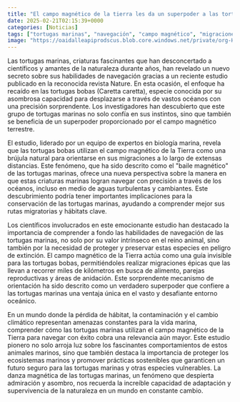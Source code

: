 ```yaml
---
title: "El campo magnético de la tierra les da un superpoder a las tortugas marinas - las hace bailar"
date: 2025-02-21T02:15:39+0000
categories: [Noticias]
tags: ["tortugas marinas", "navegación", "campo magnético", "migraciones", "conservación", "especies en peligro", "hábitats clave."]
image: "https://oaidalleapiprodscus.blob.core.windows.net/private/org-HKmKxpuNw3Y88lm4EBrIPq0n/user-ZwiCXOggLL8ZNNKE2g7rXFmV/img-F3Efe160c8Z2958FBesv11eK.png?st=2025-02-21T01%3A15%3A39Z&se=2025-02-21T03%3A15%3A39Z&sp=r&sv=2024-08-04&sr=b&rscd=inline&rsct=image/png&skoid=d505667d-d6c1-4a0a-bac7-5c84a87759f8&sktid=a48cca56-e6da-484e-a814-9c849652bcb3&skt=2025-02-21T00%3A30%3A15Z&ske=2025-02-22T00%3A30%3A15Z&sks=b&skv=2024-08-04&sig=X3C5Al2%2BIYjnBNsQ8XNb/WLAOwjI/XT%2BTAzW7ARVcAQ%3D"
---
```


Las tortugas marinas, criaturas fascinantes que han desconcertado a científicos y amantes de la naturaleza durante años, han revelado un nuevo secreto sobre sus habilidades de navegación gracias a un reciente estudio publicado en la reconocida revista Nature. En esta ocasión, el enfoque ha recaído en las tortugas bobas (Caretta caretta), especie conocida por su asombrosa capacidad para desplazarse a través de vastos océanos con una precisión sorprendente. Los investigadores han descubierto que este grupo de tortugas marinas no solo confía en sus instintos, sino que también se beneficia de un superpoder proporcionado por el campo magnético terrestre.

El estudio, liderado por un equipo de expertos en biología marina, revela que las tortugas bobas utilizan el campo magnético de la Tierra como una brújula natural para orientarse en sus migraciones a lo largo de extensas distancias. Este fenómeno, que ha sido descrito como el "baile magnético" de las tortugas marinas, ofrece una nueva perspectiva sobre la manera en que estas criaturas marinas logran navegar con precisión a través de los océanos, incluso en medio de aguas turbulentas y cambiantes. Este descubrimiento podría tener importantes implicaciones para la conservación de las tortugas marinas, ayudando a comprender mejor sus rutas migratorias y hábitats clave.

Los científicos involucrados en este emocionante estudio han destacado la importancia de comprender a fondo las habilidades de navegación de las tortugas marinas, no solo por su valor intrínseco en el reino animal, sino también por la necesidad de proteger y preservar estas especies en peligro de extinción. El campo magnético de la Tierra actúa como una guía invisible para las tortugas bobas, permitiéndoles realizar migraciones épicas que las llevan a recorrer miles de kilómetros en busca de alimento, parejas reproductivas y áreas de anidación. Este sorprendente mecanismo de orientación ha sido descrito como un verdadero superpoder que confiere a las tortugas marinas una ventaja única en el vasto y desafiante entorno oceánico.

En un mundo donde la pérdida de hábitat, la contaminación y el cambio climático representan amenazas constantes para la vida marina, comprender cómo las tortugas marinas utilizan el campo magnético de la Tierra para navegar con éxito cobra una relevancia aún mayor. Este estudio pionero no solo arroja luz sobre los fascinantes comportamientos de estos animales marinos, sino que también destaca la importancia de proteger los ecosistemas marinos y promover prácticas sostenibles que garanticen un futuro seguro para las tortugas marinas y otras especies vulnerables. La danza magnética de las tortugas marinas, un fenómeno que despierta admiración y asombro, nos recuerda la increíble capacidad de adaptación y supervivencia de la naturaleza en un mundo en constante cambio.
    